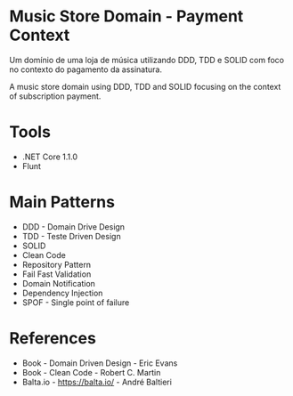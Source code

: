 # Music Store Domain - Payment Context

 Um domínio de uma loja de música utilizando DDD, TDD e SOLID com foco no contexto do pagamento da assinatura.
 
 A music store domain using DDD, TDD and SOLID focusing on the context of subscription payment.
 
# Tools

* .NET Core 1.1.0
* Flunt

# Main Patterns

* DDD - Domain Drive Design
* TDD - Teste Driven Design
* SOLID
* Clean Code
* Repository Pattern
* Fail Fast Validation
* Domain Notification
* Dependency Injection
* SPOF - Single point of failure

# References

* Book - Domain Driven Design - Eric Evans
* Book - Clean Code - Robert C. Martin
* Balta.io - https://balta.io/ - André Baltieri
